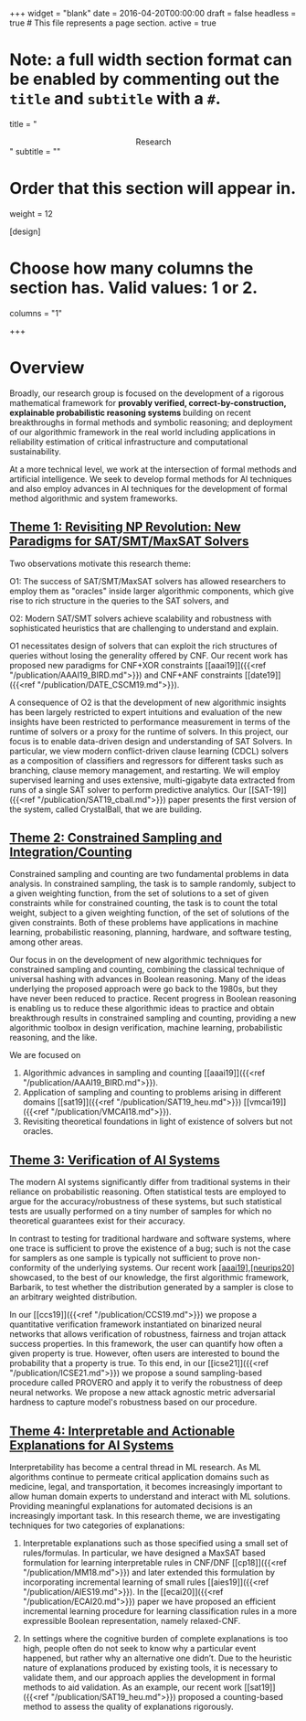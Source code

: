 +++
widget = "blank"
date = 2016-04-20T00:00:00
draft = false
headless = true  # This file represents a page section.
active = true


# Note: a full width section format can be enabled by commenting out the `title` and `subtitle` with a `#`.
title = "<center>Research</center>"
subtitle = ""

# Order that this section will appear in.
weight = 12

[design]
  # Choose how many columns the section has. Valid values: 1 or 2.
  columns = "1"

+++

# __Overview__

Broadly, our research group is focused on the development of a rigorous
mathematical framework for <b> provably verified, correct-by-construction,
explainable probabilistic reasoning systems </b> building on recent
breakthroughs in formal methods and symbolic reasoning; and deployment of our
algorithmic framework in the real world including applications in reliability
estimation of critical infrastructure and computational sustainability.

At a more technical level, we work at the intersection of formal methods and
artificial intelligence. We seek to develop formal methods for AI techniques and
also employ advances in AI techniques for the development of formal method
algorithmic and system frameworks.


## <u> Theme 1: Revisiting NP Revolution: New Paradigms for SAT/SMT/MaxSAT Solvers </u>

Two observations motivate this research theme:

O1: The success of SAT/SMT/MaxSAT solvers has allowed researchers to employ them
as "oracles" inside larger algorithmic components, which give rise to rich
structure in the queries to the SAT solvers, and

O2: Modern SAT/SMT solvers achieve scalability and robustness with sophisticated
heuristics that are challenging to understand and explain.

O1 necessitates design of solvers that can exploit the rich structures of
queries without losing the generality offered by CNF. Our recent work has
proposed new paradigms for CNF+XOR constraints [[aaai19]]({{<ref
"/publication/AAAI19_BIRD.md">}}) and CNF+ANF constraints [[date19]]({{<ref
"/publication/DATE_CSCM19.md">}}).

A consequence of O2 is that the development of new algorithmic insights has been
largely restricted to expert intuitions and evaluation of the new insights have
been restricted to performance measurement in terms of the runtime of solvers or
a proxy for the runtime of solvers. In this project, our focus is to enable
data-driven design and understanding of SAT Solvers. In particular, we view
modern conflict-driven clause learning (CDCL) solvers as a composition of
classifiers and regressors for different tasks such as branching, clause memory
management, and restarting. We will employ supervised learning and uses
extensive, multi-gigabyte data extracted from runs of a single SAT solver to
perform predictive analytics. Our [[SAT-19]]({{<ref
"/publication/SAT19_cball.md">}}) paper presents the first version of the
system, called CrystalBall, that we are building.



## <u> Theme 2: Constrained Sampling and Integration/Counting </u>

Constrained sampling and counting are two fundamental problems in data analysis.
In constrained sampling, the task is to sample randomly, subject to a given
weighting function, from the set of solutions to a set of given constraints
while for constrained counting, the task is to count the total weight, subject
to a given weighting function, of the set of solutions of the given constraints.
Both of these problems have applications in machine learning, probabilistic
reasoning, planning, hardware, and software testing, among other areas.

Our focus in on the development of new algorithmic techniques for constrained
sampling and counting, combining the classical technique of universal hashing
with advances in Boolean reasoning. Many of the ideas underlying the proposed
approach were go back to the 1980s, but they have never been reduced to
practice. Recent progress in Boolean reasoning is enabling us to reduce these
algorithmic ideas to practice and obtain breakthrough results in constrained
sampling and counting, providing a new algorithmic toolbox in design
verification, machine learning, probabilistic reasoning, and the like.

We are focused on

1. Algorithmic advances in sampling and counting [[aaai19]]({{<ref
   "/publication/AAAI19_BIRD.md">}}).
2. Application of sampling and counting to problems arising in different domains
   [[sat19]]({{<ref "/publication/SAT19_heu.md">}}) [[vmcai19]]({{<ref
   "/publication/VMCAI18.md">}}).
3. Revisiting theoretical foundations in light of existence of solvers but not
   oracles.


## <u> Theme 3: Verification of AI Systems </u>


The modern AI systems significantly differ from traditional systems in
their reliance on probabilistic reasoning.  Often statistical tests are
employed to argue for the accuracy/robustness of these systems, but such
statistical tests are usually performed on a tiny number of samples for
which no theoretical guarantees exist for their accuracy.

In contrast to testing for traditional hardware and software systems, where one trace is sufficient to prove the existence of a bug; such is not the case for samplers as one sample is typically not sufficient to prove non-conformity of the underlying systems. Our recent work [[aaai19]]({{<ref"/publication/AAAI19_testing.md">}}),[[neurips20]]({{<ref"https://meelgroup.github.io/publication/neurips20_testing">}}) showcased, to the best of our knowledge, the first algorithmic framework, Barbarik, to test whether the distribution generated by a sampler is close to an arbitrary weighted distribution.

In our [[ccs19]]({{<ref "/publication/CCS19.md">}}) we propose a quantitative
verification framework instantiated on binarized neural networks that allows
verification of robustness, fairness and trojan attack success properties. In
this framework, the user can quantify how often a given property is true.
However, often users are interested to bound the probability that a property is
true. To this end, in our [[icse21]]({{<ref "/publication/ICSE21.md">}}) we propose a sound sampling-based
procedure called PROVERO and apply it to verify the robustness of deep neural
networks. We propose a new attack agnostic metric adversarial hardness to
capture model's robustness based on our procedure.


## <u> Theme 4: Interpretable and Actionable Explanations for AI Systems </u>

Interpretability has become a central thread in ML research. As ML algorithms
continue to permeate critical application domains such as medicine, legal, and
transportation, it becomes increasingly important to allow human domain experts
to understand and interact with ML solutions. Providing meaningful explanations
for automated decisions is an increasingly important task. In this research
theme, we are investigating techniques for two categories of explanations:

1. Interpretable explanations such as those specified using a small set of
   rules/formulas. In particular, we have designed a MaxSAT based formulation
   for learning interpretable rules in CNF/DNF [[cp18]]({{<ref
   "/publication/MM18.md">}}) and later extended this formulation by
   incorporating incremental learning of small rules [[aies19]]({{<ref
   "/publication/AIES19.md">}}). In the [[ecai20]]({{<ref
   "/publication/ECAI20.md">}}) paper we have proposed an efficient incremental
   learning procedure for learning classification rules in a more expressible
   Boolean representation, namely relaxed-CNF.


2. In settings where the cognitive burden of complete explanations is too high,
   people often do not seek to know why a particular event happened, but rather
   why an alternative one didn’t. Due to the heuristic nature of explanations
   produced by existing tools, it is necessary to validate them, and our
   approach applies the development in formal methods to aid validation. As an
   example, our recent work [[sat19]]({{<ref "/publication/SAT19_heu.md">}})
   proposed a counting-based method to assess the quality of explanations
   rigorously.


